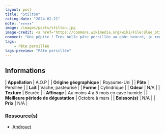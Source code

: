 ```yaml
---
layout: post
title: "Stilton"
rating-date: "2024-02-21"
note: "★★★★★"
image: /images/posts/stilton.jpg
image-credit: <a href="https://commons.wikimedia.org/wiki/File:Blue_Stilton_01.jpg">Coyau / Wikimedia Commons</a>
comment: "Une pépite ! Très belle pâte persillée au goût beurré, je recommande sans hésiter. Je le préfère au Shropshire."
tags:
    - Pâte persillée
tags-preview: "Pâte persillée"
---
```


## Informations

| **Appellation** | A.O.P |
| **Origine géographique** | Royaume-Uni |
| **Pâte** | Persillée |
| **Lait** | Vache, pasteurisé |
| **Forme** | Cylindrique |
| **Odeur** | N/A |
| **Texture** | Beurée |
| **Affinage** | Au moins 4 à 5 mois en cave humide |
| **Meilleure période de dégustation** | Octobre à mars |
| **Boisson(s)** | N/A |
| **Prix** | N/A |

### Ressource(s)
* [Androuet](https://androuet.com/stilton-cheese-171.html)